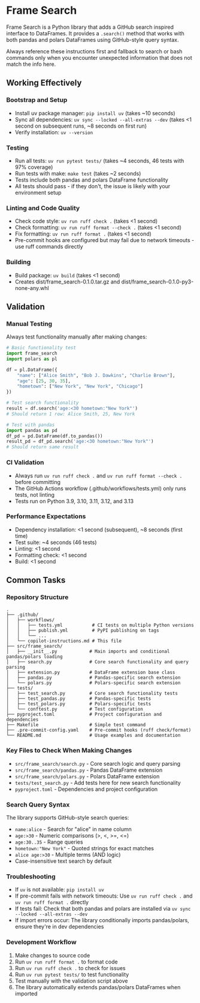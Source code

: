 # Frame Search

Frame Search is a Python library that adds a GitHub search inspired interface to DataFrames. It provides a `.search()` method that works with both pandas and polars DataFrames using GitHub-style query syntax.

Always reference these instructions first and fallback to search or bash commands only when you encounter unexpected information that does not match the info here.

## Working Effectively

### Bootstrap and Setup
- Install uv package manager: `pip install uv` (takes ~10 seconds)
- Sync all dependencies: `uv sync --locked --all-extras --dev` (takes <1 second on subsequent runs, ~8 seconds on first run)
- Verify installation: `uv --version`

### Testing
- Run all tests: `uv run pytest tests/` (takes ~4 seconds, 46 tests with 97% coverage)
- Run tests with make: `make test` (takes ~2 seconds)
- Tests include both pandas and polars DataFrame functionality
- All tests should pass - if they don't, the issue is likely with your environment setup

### Linting and Code Quality
- Check code style: `uv run ruff check .` (takes <1 second)
- Check formatting: `uv run ruff format --check .` (takes <1 second)
- Fix formatting: `uv run ruff format .` (takes <1 second)
- Pre-commit hooks are configured but may fail due to network timeouts - use ruff commands directly

### Building
- Build package: `uv build` (takes <1 second)
- Creates dist/frame_search-0.1.0.tar.gz and dist/frame_search-0.1.0-py3-none-any.whl

## Validation

### Manual Testing
Always test functionality manually after making changes:
```python
# Basic functionality test
import frame_search
import polars as pl

df = pl.DataFrame({
    "name": ["Alice Smith", "Bob J. Dawkins", "Charlie Brown"],
    "age": [25, 30, 35],
    "hometown": ["New York", "New York", "Chicago"]
})

# Test search functionality
result = df.search('age:<30 hometown:"New York"')
# Should return 1 row: Alice Smith, 25, New York

# Test with pandas
import pandas as pd
df_pd = pd.DataFrame(df.to_pandas())
result_pd = df_pd.search('age:<30 hometown:"New York"')
# Should return same result
```

### CI Validation
- Always run `uv run ruff check .` and `uv run ruff format --check .` before committing
- The GitHub Actions workflow (.github/workflows/tests.yml) only runs tests, not linting
- Tests run on Python 3.9, 3.10, 3.11, 3.12, and 3.13

### Performance Expectations
- Dependency installation: <1 second (subsequent), ~8 seconds (first time)
- Test suite: ~4 seconds (46 tests)
- Linting: <1 second
- Formatting check: <1 second
- Build: <1 second

## Common Tasks

### Repository Structure
```
.
├── .github/
│   ├── workflows/
│   │   ├── tests.yml           # CI tests on multiple Python versions
│   │   ├── publish.yml         # PyPI publishing on tags
│   │   └── ...
│   └── copilot-instructions.md # This file
├── src/frame_search/
│   ├── __init__.py            # Main imports and conditional pandas/polars loading
│   ├── search.py              # Core search functionality and query parsing
│   ├── extension.py           # DataFrame extension base class
│   ├── pandas.py              # Pandas-specific search extension
│   └── polars.py              # Polars-specific search extension
├── tests/
│   ├── test_search.py         # Core search functionality tests
│   ├── test_pandas.py         # Pandas-specific tests
│   ├── test_polars.py         # Polars-specific tests
│   └── conftest.py            # Test configuration
├── pyproject.toml             # Project configuration and dependencies
├── Makefile                   # Simple test command
├── .pre-commit-config.yaml    # Pre-commit hooks (ruff check/format)
└── README.md                  # Usage examples and documentation
```

### Key Files to Check When Making Changes
- `src/frame_search/search.py` - Core search logic and query parsing
- `src/frame_search/pandas.py` - Pandas DataFrame extension
- `src/frame_search/polars.py` - Polars DataFrame extension  
- `tests/test_search.py` - Add tests here for new search functionality
- `pyproject.toml` - Dependencies and project configuration

### Search Query Syntax
The library supports GitHub-style search queries:
- `name:alice` - Search for "alice" in name column
- `age:>30` - Numeric comparisons (>, <, >=, <=)
- `age:30..35` - Range queries
- `hometown:"New York"` - Quoted strings for exact matches
- `alice age:>30` - Multiple terms (AND logic)
- Case-insensitive text search by default

### Troubleshooting
- If `uv` is not available: `pip install uv`
- If pre-commit fails with network timeouts: Use `uv run ruff check .` and `uv run ruff format .` directly
- If tests fail: Check that both pandas and polars are installed via `uv sync --locked --all-extras --dev`
- If import errors occur: The library conditionally imports pandas/polars, ensure they're in dev dependencies

### Development Workflow
1. Make changes to source code
2. Run `uv run ruff format .` to format code
3. Run `uv run ruff check .` to check for issues
4. Run `uv run pytest tests/` to test functionality
5. Test manually with the validation script above
6. The library automatically extends pandas/polars DataFrames when imported